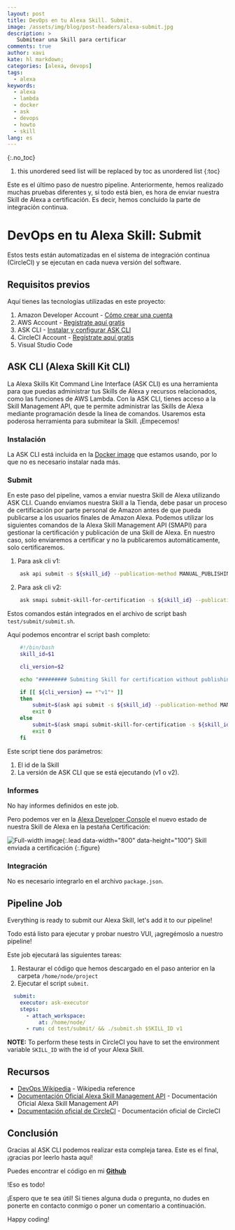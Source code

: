 ```yaml
---
layout: post
title: DevOps en tu Alexa Skill. Submit.
image: /assets/img/blog/post-headers/alexa-submit.jpg
description: >
   Submitear una Skill para certificar
comments: true
author: xavi
kate: hl markdown;
categories: [alexa, devops]
tags:
  - alexa
keywords:
  - alexa
  - lambda
  - docker
  - ask
  - devops
  - howto
  - skill
lang: es
---
```

{:.no_toc}
1. this unordered seed list will be replaced by toc as unordered list
{:toc}

Este es el último paso de nuestro pipeline. Anteriormente, hemos realizado muchas pruebas diferentes y, si todo está bien, es hora de enviar nuestra Skill de Alexa a certificación. Es decir, hemos concluido la parte de integración continua.

# DevOps en tu Alexa Skill: Submit

Estos tests están automatizadas en el sistema de integración continua (CircleCI) y se ejecutan en cada nueva versión del software.

## Requisitos previos

Aquí tienes las tecnologías utilizadas en este proyecto:
1. Amazon Developer Account - [Cómo crear una cuenta](http://developer.amazon.com/)
2. AWS Account - [Regístrate aquí gratis](https://aws.amazon.com/)
3. ASK CLI - [Instalar y configurar ASK CLI](https://developer.amazon.com/es-ES/docs/alexa/smapi/quick-start-alexa-skills-kit-command-line-interface.html)
4. CircleCI Account -  [Regístrate aquí gratis](https://circleci.com/)
5. Visual Studio Code

## ASK CLI (Alexa Skill Kit CLI)

La Alexa Skills Kit Command Line Interface (ASK CLI) es una herramienta para que puedas administrar tus Skills de Alexa y recursos relacionados, como las funciones de AWS Lambda.
Con la ASK CLI, tienes acceso a la Skill Management API, que te permite administrar las Skills de Alexa mediante programación desde la línea de comandos.
Usaremos esta poderosa herramienta para submitear la Skill. ¡Empecemos!

### Instalación

La ASK CLI está incluida en la [Docker image](https://hub.docker.com/repository/docker/xavidop/alexa-ask-aws-cli) que estamos usando, por lo que no es necesario instalar nada más.

### Submit

En este paso del pipeline, vamos a enviar nuestra Skill de Alexa utilizando ASK CLI.
Cuando enviamos nuestra Skill a la Tienda, debe pasar un proceso de certificación por parte personal de Amazon antes de que pueda publicarse a los usuarios finales de Amazon Alexa.
Podemos utilizar los siguientes comandos de la Alexa Skill Management API (SMAPI) para gestionar la certificación y publicación de una Skill de Alexa.
En nuestro caso, solo enviaremos a certificar y no la publicaremos automáticamente, solo certificaremos.

1. Para ask cli v1:
```bash
    ask api submit -s ${skill_id} --publication-method MANUAL_PUBLISHING
```

2. Para ask cli v2:
```bash
    ask smapi submit-skill-for-certification -s ${skill_id} --publication-method MANUAL_PUBLISHING
```

Estos comandos están integrados en el archivo de script bash `test/submit/submit.sh`.

Aquí podemos encontrar el script bash completo:

```bash
    #!/bin/bash
    skill_id=$1

    cli_version=$2

    echo "######### Submiting Skill for certification without publishing #########"

    if [[ ${cli_version} == *"v1"* ]]
    then
        submit=$(ask api submit -s ${skill_id} --publication-method MANUAL_PUBLISHING)
        exit 0
    else
        submit=$(ask smapi submit-skill-for-certification -s ${skill_id} --publication-method MANUAL_PUBLISHING)
        exit 0
    fi
```

Este script tiene dos parámetros:
1. El id de la Skill
2. La versión de ASK CLI que se está ejecutando (v1 o v2). 

### Informes

No hay informes definidos en este job.

Pero podemos ver en la [Alexa Developer Console](https://developer.amazon.com/alexa/console/ask) el nuevo estado de nuestra Skill de Alexa en la pestaña Certificación:

![Full-width image](/assets/img/blog/tutorials/alexa-devops/submit.jpg){:.lead data-width="800" data-height="100"}
Skill enviada a certificación
  {:.figure}

### Integración

No es necesario integrarlo en el archivo `package.json`.

## Pipeline Job

Everything is ready to submit our Alexa Skill, let's add it to our pipeline!

Todo está listo para ejecutar y probar nuestro VUI, ¡agregémoslo a nuestro pipeline!

Este job ejecutará las siguientes tareas:
1. Restaurar el código que hemos descargado en el paso anterior en la carpeta `/home/node/project`
2. Ejecutar el script `submit`.

```yaml
  submit:
    executor: ask-executor
    steps:
      - attach_workspace:
          at: /home/node/
      - run: cd test/submit/ && ./submit.sh $SKILL_ID v1
```

**NOTE:** To perform these tests in CircleCI you have to set the environment variable `SKILL_ID` with the id of your Alexa Skill.


## Recursos
* [DevOps Wikipedia](https://en.wikipedia.org/wiki/DevOps) - Wikipedia reference
* [Documentación Oficial Alexa Skill Management API](https://developer.amazon.com/es-ES/docs/alexa/smapi/skill-testing-operations.html) - Documentación Oficial Alexa Skill Management API
* [Documentación oficial de CircleCI](https://circleci.com/docs/) - Documentación oficial de CircleCI

## Conclusión 

Gracias al ASK CLI podemos realizar esta compleja tarea.
Este es el final, ¡gracias por leerlo hasta aquí!

Puedes encontrar el código en mi [**Github**](https://github.com/xavidop/alexa-nodejs-lambda-helloworld/blob/master/CICD.md)

!Eso es todo!

¡Espero que te sea útil! Si tienes alguna duda o pregunta, no dudes en ponerte en contacto conmigo o poner un comentario a continuación.

Happy coding!
    
